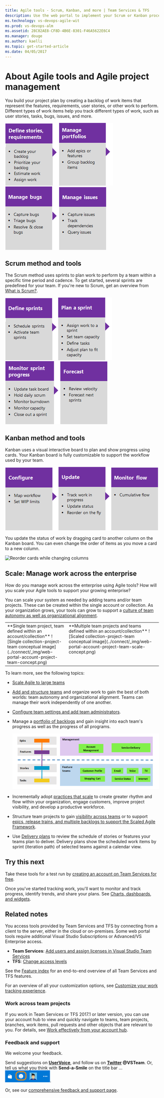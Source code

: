 ```yaml
---
title: Agile tools - Scrum, Kanban, and more | Team Services & TFS
description: Use the web portal to implement your Scrum or Kanban process, plan and track work, and monitor progress and trends  
ms.technology: vs-devops-agile-wit
ms.prod: vs-devops-alm
ms.assetid: 28C02AE8-CF8D-4B6E-8301-F46A5622E6C4
ms.manager: douge
ms.author: kaelli
ms.topic: get-started-article 
ms.date: 04/05/2017
---
```


# About Agile tools and Agile project management 

You build your project plan by creating a backlog of work items that represent the features, requirements, user stories, or other work to perform.  Different types of work items help you track different types of work, such as user stories, tasks, bugs, issues, and more. 

[![Define stories](_img/gs-planning-define-stories.png)](./backlogs/create-your-backlog.md)[![Organize backlog](_img/gs-planning-organize-backlog.png)](./backlogs/organize-backlog.md)[![Manage bugs](_img/gs-planning-manage-bugs.png)](./backlogs/manage-bugs.md)[![Manage issues](_img/gs-planning-manage-issues.png)](./backlogs/manage-issues-impediments.md)


## Scrum method and tools 
The Scrum method uses sprints to plan work to perform by a team within a specific time period and cadence. To get started, several sprints are predefined for your team.  If you're new to Scrum, get an overview from [What is Scrum?](https://www.visualstudio.com/learn/what-is-scrum/). 

[![Schedule sprints](_img/gs-planning-define-sprints.png)](./scrum/define-sprints.md)[![Plan a sprint](_img/gs-planning-plan-sprint.png)](./scrum/sprint-planning.md)[![Monitor sprint progress](_img/gs-planning-monitor-sprint.png)](./scrum/task-board.md)[![Forecast](_img/gs-planning-forecast.png)](./scrum/velocity-and-forecasting.md)


## Kanban method and tools
Kanban uses a visual interactive board to plan and show progress using cards. Your Kanban board is fully customizable to support the workflow used by your team.  

[![Configure Kanban board](_img/gs-planning-configure-kanban.png)](./kanban/kanban-basics.md)[![Update the Kanban board](_img/gs-planning-track-kanban.png)](./kanban/kanban-basics.md)[![Monitor progress](_img/gs-planning-monitor-kanban.png)](../Report/guidance/cumulative-flow.md)

You update the status of work by dragging card to another column on the Kanban board. You can even change the order of items as you move a card to a new column.   

![Reorder cards while changing columns](https://i3-vso.sec.s-msft.com/dynimg/IC822185.gif)

<a id="scale">  </a>
## Scale: Manage work across the enterprise

How do you manage work across the enterprise using Agile tools?  How will you scale your Agile tools to support your growing enterprise?  

You can scale your system as needed by adding teams and/or team projects. These can be created within the single account or collection. As your organization grows, your tools can grow to support a [culture of team autonomy as well as organizational alignment](./scale/agile-culture.md). 

<table width="100%">
<tbody valign="top">
<tr>
<td width="40%">
**Single team project, team defined within an account/collection**  
![Single collection-project-team conceptual image](../connect/_img/web-portal-account-project-team-concept.png)  
</td>

<td width="60%">
**Multiple team projects and teams defined within an account/collection**   
![Scaled collection-project-team conceptual image](../connect/_img/web-portal-account-project-team-scale-concept.png)  

</td>
</tr>
</tbody>
</table>
 

To learn more, see the following topics:  

- [Scale Agile to large teams](https://www.visualstudio.com/learn/scale-agile-large-teams/)
- [Add and structure teams](./scale/multiple-teams.md) and organize work to gain the best of both worlds: team autonomy and organizational alignment. Teams can manage their work independently of one another.  
- [Configure team settings and add team administrators](./scale/manage-team-assets.md). 
- Manage a [portfolio of backlogs](./scale/portfolio-management.md) and gain insight into each team's progress as well as the progress of all programs.  
	  
	![Conceptual image of backlogs and multi-team ownership](./scale/_img/pm-team-structure.png)

- Incrementally adopt [practices that scale](./scale/practices-that-scale.md) to create greater rhythm and flow within your organization, engage customers, improve project visibility, and develop a productive workforce.
- Structure team projects to gain [visibility across teams](./scale/visibility-across-teams.md) or to support [epics, release trains, and multiple backlogs to support the Scaled Agile Framework](./scale/scaled-agile-framework.md). 
- Use [Delivery plans](./scale/review-team-plans.md) to review the schedule of stories or features your teams plan to deliver. Delivery plans show the scheduled work items by sprint (iteration path) of selected teams against a calendar view. 


## Try this next  

Take these tools for a test run by [creating an account on Team Services for free](../setup-admin/team-services/sign-up-for-visual-studio-team-services.md).  

Once you've started tracking work, you'll want to monitor and track progress, identify trends, and share your plans. See [Charts, dashboards, and widgets](../report/overview.md). 


## Related notes

You access tools provided by Team Services and TFS by connecting from a client to the server, either in the cloud or on-premises. Some web portal tools require additional Visual Studio Subscriptions or Advanced/VS Enterprise access.  
- **Team Services**: [Add users and assign licenses in Visual Studio Team Services](../setup-admin/team-services/add-account-users-assign-access-levels-team-services.md)
- **TFS**: [Change access levels](./connect/change-access-levels.md)  

See the [Feature index](../alm-devops-features.md) for an end-to-end overview of all Team Services and TFS features.  

For an overview of all your customization options, see [Customize your work tracking experience](./customize/customize-work.md). 


### Work across team projects 
  
If you work in Team Services or TFS 2017.1 or later version, you can use your account hub to view and quickly navigate to teams, team projects, branches, work items, pull requests and other objects that are relevant to you. For details, see [Work effectively from your account hub](../connect/account-home-pages.md).  

### Feedback and support  

We welcome your feedback. 

Send suggestions on **[UserVoice](https://visualstudio.uservoice.com/forums/330519-team-services)**, and follow us on **[Twitter](https://twitter.com/VSTeam) @VSTeam**. Or, tell us what you think with **Send-a-Smile** on the title bar ... ![Send-a-Smile](../_img/send-smile-2.png). 

Or, see our [comprehensive feedback and support page](../provide-feedback.md).  

 